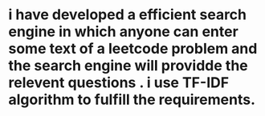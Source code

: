 # i have developed a efficient search engine in which anyone can enter some text of a leetcode problem and the search engine will providde the relevent questions . i use TF-IDF algorithm to fulfill the requirements.
